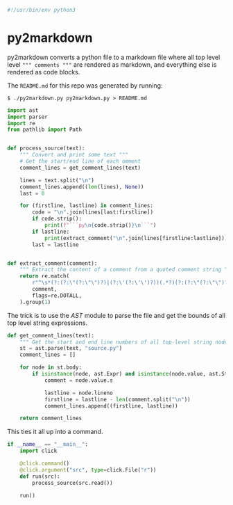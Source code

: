 ```py
#!/usr/bin/env python3
```

# py2markdown

py2markdown converts a python file to a markdown file where all top level
level `""" comments """` are rendered as markdown, and everything else
is rendered as code blocks.

The `README.md` for this repo was generated by running:

    $ ./py2markdown.py py2markdown.py > README.md


```py
import ast
import parser
import re
from pathlib import Path


def process_source(text):
    """ Convert and print some text """
    # Get the start/end line of each omment
    comment_lines = get_comment_lines(text)

    lines = text.split("\n")
    comment_lines.append((len(lines), None))
    last = 0

    for (firstline, lastline) in comment_lines:
        code = "\n".join(lines[last:firstline])
        if code.strip():
            print(f"```py\n{code.strip()}\n```")
        if lastline:
            print(extract_comment("\n".join(lines[firstline:lastline])))
        last = lastline


def extract_comment(comment):
    """ Extract the content of a comment from a quoted comment string """
    return re.match(
        r"^\s*(?:(?:\"(?:\"\")?)|(?:\'(?:\'\')?))(.*?)(?:(?:\"(?:\"\")?)|(?:\'(?:\'\')?))\s*$",
        comment,
        flags=re.DOTALL,
    ).group(1)
```

The trick is to use the _AST_ module to parse the file and get
the bounds of all top level string expressions.

```py
def get_comment_lines(text):
    """ Get the start and end line numbers of all top-level string nodes """
    st = ast.parse(text, "source.py")
    comment_lines = []

    for node in st.body:
        if isinstance(node, ast.Expr) and isinstance(node.value, ast.Str):
            comment = node.value.s

            lastline = node.lineno
            firstline = lastline - len(comment.split("\n"))
            comment_lines.append((firstline, lastline))

    return comment_lines
```

This ties it all up into a command.

```py
if __name__ == "__main__":
    import click

    @click.command()
    @click.argument("src", type=click.File("r"))
    def run(src):
        process_source(src.read())

    run()
```
